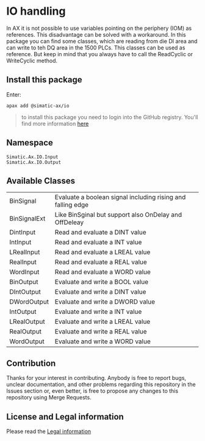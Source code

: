# IO handling

In AX it is not possible to use variables pointing on the periphery (IOM) as references. This disadvantage can be solved with a workaround. In this package you can find some classes, which are reading from die DI area and can write to teh DQ area in the 1500 PLCs. This classes can be used as reference. But keep in mind that you always have to call the ReadCyclic or WriteCyclic method.

## Install this package

Enter:
```cli
apax add @simatic-ax/io
```

> to install this package you need to login into the GitHub registry. You'll find more information [here](https://github.com/simatic-ax/.sharedstuff/blob/main/doc/personalaccesstoken.md) 

## Namespace
```
Simatic.Ax.IO.Input
Simatic.Ax.IO.Output
```

## Available Classes

|||
|-|-|
|BinSignal      | Evaluate a boolean signal including rising and falling edge |
|BinSignalExt   | Like BinSginal but support also OnDelay and OffDeleay |
|DintInput      | Read and evaluate a DINT value|
|IntInput       | Read and evaluate a INT value|
|LRealInput     | Read and evaluate a LREAL value |
|RealInput      | Read and evaluate a REAL value |
|WordInput      | Read and evaluate a WORD value |
|BinOutput      | Evaluate and write a BOOL value |
|DIntOutput      | Evaluate and write a DINT value |
|DWordOutput      | Evaluate and write a DWORD value |
|IntOutput      | Evaluate and write a INT value |
|LRealOutput      | Evaluate and write a LREAL value |
|RealOutput      | Evaluate and write a REAL value |
|WordOutput      | Evaluate and write a WORD value |


## Contribution

Thanks for your interest in contributing. Anybody is free to report bugs, unclear documentation, and other problems regarding this repository in the Issues section or, even better, is free to propose any changes to this repository using Merge Requests.

## License and Legal information

Please read the [Legal information](LICENSE.md)
